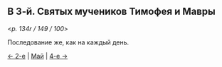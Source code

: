 
## В 3-й. Святых мучеников Тимофея и Мавры

<*p. 134r / 149 / 100*>

Последование же, как на каждый день.

[← 2-е](05_02_MES.ru.md) | [Май](README.md#3-й) | [4-е →](05_04_MES.ru.md)
